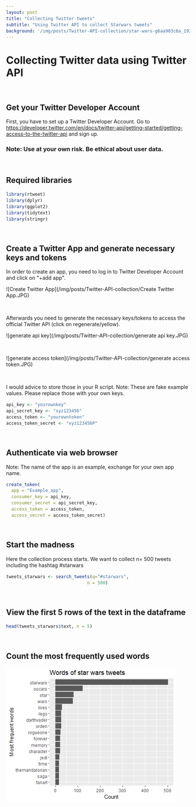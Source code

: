 ```yaml
---
layout: post
title: "Collecting Twitter tweets"
subtitle: "Using Twitter API to collect Starwars tweets"
background: '/img/posts/Twitter-API-collection/star-wars-g6aa903c6a_1920.jpg'
---
```


Collecting Twitter data using Twitter API
================

<br>

## Get your Twitter Developer Account

First, you have to set up a Twitter Developer Account. Go to
<https://developer.twitter.com/en/docs/twitter-api/getting-started/getting-access-to-the-twitter-api>
and sign up.

### Note: Use at your own risk. Be ethical about user data.

<br>

## Required libraries

``` r
library(rtweet)
library(dplyr)
library(ggplot2)
library(tidytext)
library(stringr)
```

<br>

## Create a Twitter App and generate necessary keys and tokens

In order to create an app, you need to log in to Twitter Developer
Account and click on "+add app".

![Create Twitter App](/img/posts/Twitter-API-collection/Create Twitter App.JPG)<!-- -->

<br>

Afterwards you need to generate the necessary keys/tokens to access the
official Twitter API (click on regenerate/yellow). 

![generate api key](/img/posts/Twitter-API-collection/generate api key.JPG)<!-- -->

<br>

![generate access token](/img/posts/Twitter-API-collection/generate access token.JPG)<!-- -->

<br>

I would advice to store those in your R script.
Note: These are fake example values. Please replace those with your own
keys.

``` r
api_key <- "yourownkey"
api_secret_key <- "xyz123456"
access_token <- "yourowntoken"
access_token_secret <- "xyz123456P"
```

<br>

## Authenticate via web browser

Note: The name of the app is an example, exchange for your own app name.

``` r
create_token(
  app = "Example_app",
  consumer_key = api_key,
  consumer_secret = api_secret_key,
  access_token = access_token,
  access_secret = access_token_secret)
```
<br>

## Start the madness

Here the collection process starts. We want to collect n= 500 tweets
including the hashtag #starwars

``` r
tweets_starwars <- search_tweets(q="#starwars",
                               n = 500)
```

<br>

## View the first 5 rows of the text in the dataframe

``` r
head(tweets_starwars$text, n = 5) 
```

<br>

## Count the most frequently used words

![starwars_tweets_word_count](/img/posts/Twitter-API-collection/starwars_tweets_word_count.png)<!-- -->
